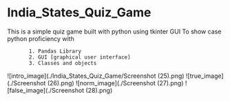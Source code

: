 # India_States_Quiz_Game
This is a simple quiz game built with python using tkinter GUI
To show case  python proficiency with

           1. Pandas Library
           2. GUI [graphical user interface]
           3. Classes and objects
           

           
![intro_image](./India_States_Quiz_Game/Screenshot (25).png) 
![true_image](./Screenshot (26).png) 
![norm_image](./Screenshot (27).png) 
![false_image](./Screenshot (28).png)


